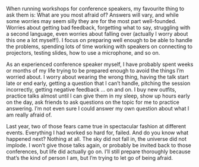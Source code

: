 

When running workshops for conference speakers, my favourite thing to ask them is: What are you most afraid
of? Answers will vary, and while some worries may seem silly they are for the most part well-founded. Worries
about getting bad feedback, forgetting what to say, struggling with a second language, even worries about
falling over (actually I worry about this one a lot myself!). I focus on preparing well enough to be able to
handle the problems, spending lots of time working with speakers on connecting to projectors, testing slides,
how to use a microphone, and so on. 

As an experienced conference speaker myself, I have probably spent weeks or months of my life trying to be
prepared enough to avoid the things I’m worried about. I worry about wearing the wrong thing, having the
talk start late or end early, getting a question that I can’t handle, pitching the session incorrectly,
getting negative feedback ... on and on. I buy new outfits, practice talks almost until I can give them in my
sleep, show up hours early on the day, ask friends to ask questions on the topic for me to practice answering.
I’m not even sure I could answer my own question about what I am really afraid of.

Last year, two of those fears came true in spectacular fashion at different events. Everything I had worked so
hard for, failed. And do you know what happened next? Nothing at all. The sky did not fall in, the universe
did not implode. I won’t give those talks again, or probably be invited back to those conferences, but life
did actually go on. I’ll still prepare thoroughly because that’s the kind of person I am, but I’m trying
to let go of being afraid.